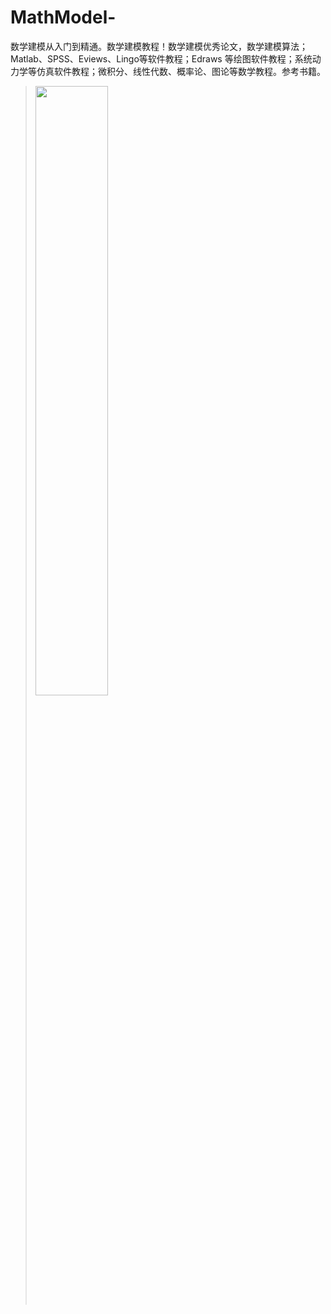# MathModel-
数学建模从入门到精通。数学建模教程！数学建模优秀论文，数学建模算法；Matlab、SPSS、Eviews、Lingo等软件教程；Edraws 等绘图软件教程；系统动力学等仿真软件教程；微积分、线性代数、概率论、图论等数学教程。参考书籍。
> <img src="url地址" width="50%" height="50%">
